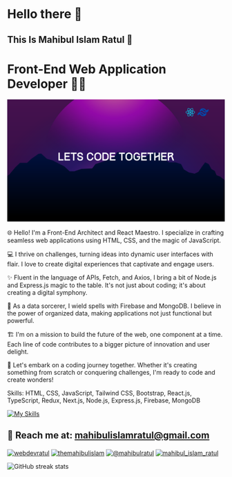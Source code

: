 # Hello there 👋
## This Is Mahibul Islam Ratul 🥰
# Front-End Web Application Developer 👨‍💻
![This Is Mahibul Islam Ratul](https://github.com/webdevratul/webdevratul/blob/main/gitbanner.png)

🌐 Hello! I'm a Front-End Architect and React Maestro. I specialize in crafting seamless web applications using HTML, CSS, and the magic of JavaScript.

💻 I thrive on challenges, turning ideas into dynamic user interfaces with flair. I love to create digital experiences that captivate and engage users.

✨ Fluent in the language of APIs, Fetch, and Axios, I bring a bit of Node.js and Express.js magic to the table. It's not just about coding; it's about creating a digital symphony.

🔮 As a data sorcerer, I wield spells with Firebase and MongoDB. I believe in the power of organized data, making applications not just functional but powerful.

🏗️ I'm on a mission to build the future of the web, one component at a time. Each line of code contributes to a bigger picture of innovation and user delight.

🚀 Let's embark on a coding journey together. Whether it's creating something from scratch or conquering challenges, I'm ready to code and create wonders!

Skills: HTML, CSS, JavaScript, Tailwind CSS, Bootstrap, React.js, TypeScript, Redux, Next.js, Node.js, Express.js, Firebase, MongoDB


[![My Skills](https://skillicons.dev/icons?i=html,css,js,react,tailwind,bootstrap,typescript,redux,next,nodejs,express,mongodb,firebase)](https://skillicons.dev)


## 📧 Reach me at:  mahibulislamratul@gmail.com

<p align="left">
<a href="https://linkedin.com/in/webdevratul" target="blank"><img align="center" src="https://raw.githubusercontent.com/rahuldkjain/github-profile-readme-generator/master/src/images/icons/Social/linked-in-alt.svg" alt="webdevratul" height="30" width="40" /></a>
<a href="https://fb.com/themahibulislam" target="blank"><img align="center" src="https://raw.githubusercontent.com/rahuldkjain/github-profile-readme-generator/master/src/images/icons/Social/facebook.svg" alt="themahibulislam" height="30" width="40" /></a>
<a href="https://twitter.com/@mahibulratul" target="blank"><img align="center" src="https://raw.githubusercontent.com/rahuldkjain/github-profile-readme-generator/master/src/images/icons/Social/twitter.svg" alt="@mahibulratul" height="30" width="40" /></a>
<a href="https://instagram.com/mahibul_islam_ratul" target="blank"><img align="center" src="https://raw.githubusercontent.com/rahuldkjain/github-profile-readme-generator/master/src/images/icons/Social/instagram.svg" alt="mahibul_islam_ratul" height="30" width="40" /></a>
</p>

![GitHub streak stats](https://streak-stats.demolab.com/?user=webdevratul)  







